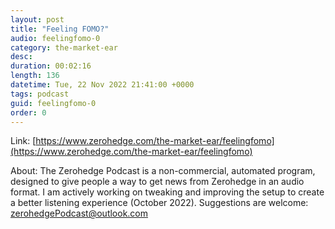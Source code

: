 ```yaml
---
layout: post
title: "Feeling FOMO?"
audio: feelingfomo-0
category: the-market-ear
desc: 
duration: 00:02:16
length: 136
datetime: Tue, 22 Nov 2022 21:41:00 +0000
tags: podcast
guid: feelingfomo-0
order: 0
---
```



Link: [https://www.zerohedge.com/the-market-ear/feelingfomo](https://www.zerohedge.com/the-market-ear/feelingfomo)

About: The Zerohedge Podcast is a non-commercial, automated program, designed to give people a way to get news from Zerohedge in an audio format.  I am actively working on tweaking and improving the setup to create a better listening experience (October 2022).  Suggestions are welcome: [zerohedgePodcast@outlook.com](mailto:zerohedgePodcast@outlook.com)